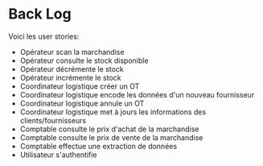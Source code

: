 # Back Log

Voici les user stories:

- Opérateur scan la marchandise
- Opérateur consulte le stock disponible
- Opérateur décrémente le stock
- Opérateur incrémente le stock
- Coordinateur logistique créer un OT
- Coordinateur logistique encode les données d'un nouveau fournisseur
- Coordinateur logistique annule un OT
- Coordinateur logistique met à jours les informations des clients/fournisseurs
- Comptable consulte le prix d'achat de la marchandise
- Comptable consulte le prix de vente de la marchandise
- Comptable effectue une extraction de données 
- Utilisateur s'authentifie

